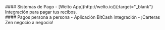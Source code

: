 <div class="feature-item" markdown="1">
#### Sistemas de Pago
- [Welto App](http://welto.io/){:target="_blank"} Integración para pagar tus recibos.
</div>
<div class="feature-item" markdown="1">
#### Pagos persona a persona
- Aplicación BitCash Integración
- ¡Carteras Zen negocio a negocio!
</div>
